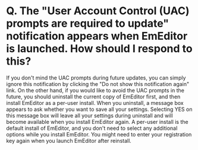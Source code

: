 # Q. The "User Account Control (UAC) prompts are required to update" notification appears when EmEditor is launched. How should I respond to this?

If you don't mind the UAC prompts during future updates, you can simply ignore this notification by clicking the "Do not show this notification again" link. On the other hand, if you would like to avoid the UAC prompts in the future, you should uninstall the current copy of EmEditor first, and then install EmEditor as a per-user install. When you uninstall, a message box appears to ask whether you want to save all your settings. Selecting YES on this message box will leave all your settings during uninstall and will become available when you install EmEditor again. A per-user install is the default install of EmEditor, and you don't need to select any additional options while you install EmEditor. You might need to enter your registration key again when you launch EmEditor after reinstall.
